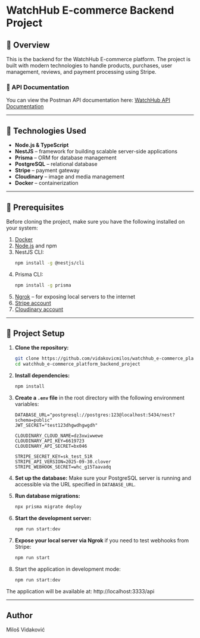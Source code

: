 # WatchHub E-commerce Backend Project

## 📌 Overview

This is the backend for the WatchHub E-commerce platform. The project is built with modern technologies to handle products, purchases, user management, reviews, and payment processing using Stripe.

### 🔗 API Documentation

You can view the Postman API documentation here: [WatchHub API Documentation](https://documenter.getpostman.com/view/46623470/2sB3QMMVTW)

---

## 🔧 Technologies Used

- **Node.js & TypeScript**
- **NestJS** – framework for building scalable server-side applications
- **Prisma** – ORM for database management
- **PostgreSQL** – relational database
- **Stripe** – payment gateway
- **Cloudinary** – image and media management
- **Docker** – containerization

---

## 🔧 Prerequisites

Before cloning the project, make sure you have the following installed on your system:

1. [Docker](https://www.docker.com/)
2. [Node.js](https://nodejs.org/) and npm
3. NestJS CLI:
   ```bash
   npm install -g @nestjs/cli
   ```
4. Prisma CLI:
   ```bash
   npm install -g prisma
   ```
5. [Ngrok](https://ngrok.com/) – for exposing local servers to the internet
6. [Stripe account](https://stripe.com/)
7. [Cloudinary account](https://cloudinary.com/)

---

## 💾 Project Setup

1. **Clone the repository:**

   ```bash
   git clone https://github.com/vidakovicmilos/watchhub_e-commerce_platform_backend_project.git
   cd watchhub_e-commerce_platform_backend_project
   ```

2. **Install dependencies:**

   ```bash
   npm install
   ```

3. **Create a `.env` file** in the root directory with the following environment variables:

   ```env
   DATABASE_URL="postgresql://postgres:123@localhost:5434/nest?schema=public"
   JWT_SECRET="test123dhgwdhgwgdh"

   CLOUDINARY_CLOUD_NAME=dz3xwiwwewe
   CLOUDINARY_API_KEY=6619723
   CLOUDINARY_API_SECRET=bx046

   STRIPE_SECRET_KEY=sk_test_51R
   STRIPE_API_VERSION=2025-09-30.clover
   STRIPE_WEBHOOK_SECRET=whc_g15Taavadq
   ```

4. **Set up the database:** Make sure your PostgreSQL server is running and accessible via the URL specified in `DATABASE_URL`.

5. **Run database migrations:**

   ```bash
   npx prisma migrate deploy
   ```

6. **Start the development server:**

   ```bash
   npm run start:dev
   ```

7. **Expose your local server via Ngrok** if you need to test webhooks from Stripe:

   ```bash
   npm run start
   ```

8. Start the application in development mode:

   ```bash
   npm run start:dev
   ```

The application will be available at: http://localhost:3333/api

---

## Author

Miloš Vidaković
